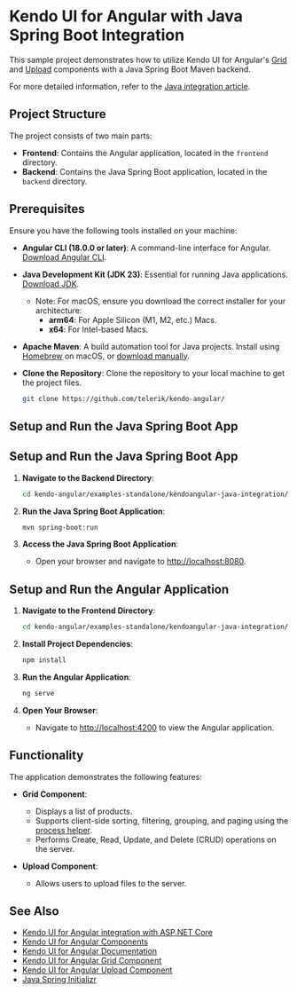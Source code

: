 # Kendo UI for Angular with Java Spring Boot Integration

This sample project demonstrates how to utilize Kendo UI for Angular's [Grid](https://www.telerik.com/kendo-angular-ui/components/grid/) and [Upload](https://www.telerik.com/kendo-angular-ui/components/uploads/upload/) components with a Java Spring Boot Maven backend.

For more detailed information, refer to the [Java integration article](https://www.telerik.com/kendo-angular-ui/components/installation/java-spring).

## Project Structure

The project consists of two main parts:

- **Frontend**: Contains the Angular application, located in the `frontend` directory.
- **Backend**: Contains the Java Spring Boot application, located in the `backend` directory.

## Prerequisites

Ensure you have the following tools installed on your machine:

- **Angular CLI (18.0.0 or later)**: A command-line interface for Angular. [Download Angular CLI](https://angular.io/cli).
- **Java Development Kit (JDK 23)**: Essential for running Java applications. [Download JDK](https://www.oracle.com/java/technologies/downloads/).
  - Note: For macOS, ensure you download the correct installer for your architecture:
    - **arm64**: For Apple Silicon (M1, M2, etc.) Macs.
    - **x64**: For Intel-based Macs.

- **Apache Maven**: A build automation tool for Java projects. Install using [Homebrew](https://formulae.brew.sh/formula/maven) on macOS, or [download manually](https://maven.apache.org/install.html).

- **Clone the Repository**: Clone the repository to your local machine to get the project files.

    ```bash
    git clone https://github.com/telerik/kendo-angular/
    ```

## Setup and Run the Java Spring Boot App

## Setup and Run the Java Spring Boot App

1. **Navigate to the Backend Directory**:

    ```bash
    cd kendo-angular/examples-standalone/kendoangular-java-integration/backend
    ```

2. **Run the Java Spring Boot Application**:

    ```bash
    mvn spring-boot:run
    ```

3. **Access the Java Spring Boot Application**:
    - Open your browser and navigate to [http://localhost:8080](http://localhost:8080).

## Setup and Run the Angular Application

1. **Navigate to the Frontend Directory**:

    ```bash
    cd kendo-angular/examples-standalone/kendoangular-java-integration/ClientApp
    ```

2. **Install Project Dependencies**:

    ```bash
    npm install
    ```

3. **Run the Angular Application**:

    ```bash
    ng serve
    ```

4. **Open Your Browser**:
    - Navigate to [http://localhost:4200](http://localhost:4200) to view the Angular application.

## Functionality

The application demonstrates the following features:

- **Grid Component**:
  - Displays a list of products.
  - Supports client-side sorting, filtering, grouping, and paging using the [process helper](https://www.telerik.com/kendo-angular-ui/components/data-query/bulk-operations).
  - Performs Create, Read, Update, and Delete (CRUD) operations on the server.

- **Upload Component**:
  - Allows users to upload files to the server.

## See Also

- [Kendo UI for Angular integration with ASP.NET Core](https://www.telerik.com/kendo-angular-ui/components/installation/dotnet-core)
- [Kendo UI for Angular Components](https://www.telerik.com/kendo-angular-ui)
- [Kendo UI for Angular Documentation](https://www.telerik.com/kendo-angular-ui/components/)
- [Kendo UI for Angular Grid Component](https://www.telerik.com/kendo-angular-ui/components/grid/)
- [Kendo UI for Angular Upload Component](https://www.telerik.com/kendo-angular-ui/components/uploads/upload/)
- [Java Spring Initializr](https://start.spring.io/)
